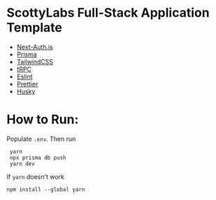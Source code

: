 # ScottyLabs Full-Stack Application Template

- [Next-Auth.js](https://next-auth.js.org)
- [Prisma](https://prisma.io)
- [TailwindCSS](https://tailwindcss.com)
- [tRPC](https://trpc.io)
- [Eslint](https://eslint.org/docs/latest/)
- [Prettier](https://prettier.io/docs/en/)
- [Husky](https://typicode.github.io/husky/#/)

# How to Run:

Populate `.env`. Then run

```
 yarn
 npx prisma db push
 yarn dev
```

If ```yarn``` doesn't work
```
npm install --global yarn
```
